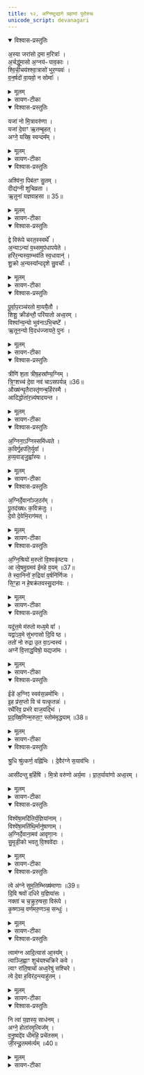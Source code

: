 ```yaml
---
title: १२, अग्निष्टुद्यागे ग्रहाणां पुरोरुचः
unicode_script: devanagari
---
```



<details open><summary>विश्वास-प्रस्तुतिः</summary>

अ॒स्या जरा॑सो द॒मा म॒रित्राः᳚ ।  
अ॒र्चद्धू॑मासो अ॒ग्नय॑ᳶ पाव॒काः ।  
श्वि॒ची॒चय॑श्श्वा॒त्रासो॑ भुर॒ण्यवः॑ ।  
व॒न॒र्षदो॑ वा॒यवो॒ न सोमाः᳚ ।  
</details>

<details><summary>मूलम्</summary>

अ॒स्या जरा॑सो द॒मा म॒रित्राः᳚ ।  
अ॒र्चद्धू॑मासो अ॒ग्नय॑ᳶ पाव॒काः ।  
श्वि॒ची॒चय॑श्श्वा॒त्रासो॑ भुर॒ण्यवः॑ ।  
व॒न॒र्षदो॑ वा॒यवो॒ न सोमाः᳚ ।  
</details>

<details><summary>सायण-टीका</summary>

(SB) 1एकादशे पञ्चशारदीयगताः पशवोऽभिहिताः । द्वादशे त्वग्निष्टुदाख्ये क्रतौ ग्रहाणां ग्रहकाले पुरोरुचोऽभिधीयन्ते । अत एव सूत्रकारेणोक्तम् - 'तथाऽग्निष्टुत्तस्य पुरोरुचोऽस्याजरासोऽग्न आयूꣳषि पवस इत्यैन्द्रवायवस्य द्वितीया मैत्रावरुणस्य तृतीयाऽऽश्विनस्य चतुर्थी पञ्चमी शुक्रामन्थिनोः षष्ट्याग्रयणस्यान्यामाग्नेयीमुक्थ्यस्य नियुनक्ति नित्या ध्रुवस्य नियुनक्यैन्द्राग्नवैश्वदेवयोरग्निश्रिय इति तिस्रो मरुत्वतीयानां श्रुधि श्रुत्कर्णेत्युत्तरा माहेन्द्रस्य विश्वेषामदितिरिति तिस्र आदित्यग्रहस्योत्तमा सावित्रस्य' इति । तत्रैन्द्रवायवस्य या प्रथमा पुरोरुग्विद्यते तामाह - अस्य यजमानस्य दमा यज्ञग्रहा एवंगुणकाः सन्त्विति प्रार्थयन्ते । किंगुणकाः? अजरासः विनाशरहिताः । मरित्राः म्रियन्ते संज्ञप्यन्ते पशवो येष्विति मरित्राः पुनःपुनर्विशस्यमानपशुका इत्यर्थः । अत एव श्वात्रासः श्वेता निर्मला इत्यर्थः । अर्चद्धूमासः अर्चनीयधूमाः अग्नयः अग्निमन्तः पावकाः शोधकाः श्विचीचयः श्विचिं वृद्धिमञ्चन्ति गच्छन्ति प्रतिदिनमनुष्ठानवृद्धियुक्ता इत्यर्थः । भुरण्यवः भरणकुशलाः फलसंपादका इत्यर्थः । वनर्षदः वननीयफलप्राप्तिहेतवः । वायवो न वायुसदृशाः निरन्तरयज्ञप्रवृत्तियुक्ता इत्यर्थः । सोमाः सोमयागयुक्ताः ॥
</details>

<details open><summary>विश्वास-प्रस्तुतिः</summary>

यजा॑ नो मि॒त्रावरु॑णा ।   
यजा॑ दे॒वाꣳ ऋ॒तम्बृ॒हत् ।  
अग्ने॒ यख्षि॒ स्वन्दम᳚म् ।  
</details>

<details><summary>मूलम्</summary>

यजा॑ नो मि॒त्रावरु॑णा ।   
यजा॑ दे॒वाꣳ ऋ॒तम्बृ॒हत् ।  
अग्ने॒ यख्षि॒ स्वन्दम᳚म् ।  
</details>

<details><summary>सायण-टीका</summary>

2अथ मैत्रावरुणग्रहस्य पुरोरुचमाह - हे ग्रह! नः अस्मदर्थं मित्रावरुणा यजा मित्रावरुणाख्यौ देवौ पूजय । तद्द्वारा देवान्सर्वान्यज । ऋतं यज्ञरूपमिदं कर्म बृहत् प्रौढं वर्तते । अतो हेऽग्ने । स्वं दमं स्वकीयं ग्रहं यक्षि पूजय कर्मनिष्पादनेनालंकुर्वित्यर्थः ॥
</details>

<details open><summary>विश्वास-प्रस्तुतिः</summary>

अश्वि॑ना॒ पिब॑तꣳ सु॒तम् ।  
दीद्य॑ग्नी शुचिव्रता ।  
ऋ॒तुना॑ यज्ञवाहसा ॥ 35॥  
</details>

<details><summary>मूलम्</summary>

अश्वि॑ना॒ पिब॑तꣳ सु॒तम् ।  
दीद्य॑ग्नी शुचिव्रता ।  
ऋ॒तुना॑ यज्ञवाहसा ॥ 35॥  
</details>

<details><summary>सायण-टीका</summary>

3अथाश्विनग्रहस्य षुरोरुचमाह - हे अश्विनौ! युवां सुतमभिषुतं सोमं पिबतम् । कीदृशौ? दीद्यग्री दीप्यमानाग्नियुक्तौ, शुचिव्रता शुद्धकर्मयुक्तौ, तथा यज्ञवाहसा यज्ञनिर्वाहकौ, ऋतुना यज्ञोचितकालविशेषेण युक्ताविति शेषः ॥
</details>

<details open><summary>विश्वास-प्रस्तुतिः</summary>

द्वे विरू॑पे चरत॒स्स्वर्थे᳚ ।  
अ॒न्याऽन्या॑ व॒थ्समुप॑धापयेते ।  
हरि॑र॒न्यस्या॒म्भव॑ति स्व॒धावान्॑ ।  
शु॒क्रो अ॒न्यस्या᳚न्ददृशे सु॒वर्चाः᳚  ।  
</details>

<details><summary>मूलम्</summary>

द्वे विरू॑पे चरत॒स्स्वर्थे᳚ ।  
अ॒न्याऽन्या॑ व॒थ्समुप॑धापयेते ।  
हरि॑र॒न्यस्या॒म्भव॑ति स्व॒धावान्॑ ।  
शु॒क्रो अ॒न्यस्या᳚न्ददृशे सु॒वर्चाः᳚  ।  
</details>

<details><summary>सायण-टीका</summary>

4अथ शुक्रग्रहस्य पुरोरुचमाह - अहश्च रात्रिश्चेत्येते द्वे विरूपे शुक्लकृष्णत्वाद्विषमरूपे स्वर्थे सुप्रयोजने चरतः पर्यावर्तेते । अन्याऽन्या तयोरेकैका पृथक्पृथगेव वत्समुपधापयेते वत्ससदृशं स्वस्वोचितं देवमुपधापयेते स्तनपानेनेव प्रीणयतः । तयोर्मध्येऽन्यस्यां रात्रिरूपायां मातरि वत्सस्थानीयो हरिः हरणशीलोऽग्निः स्वधावान् अन्नवान्भवति । अन्यस्यामहस्संज्ञिकायां मातरि वत्सस्थानीयः शुक्रः शुभ्रः सुवर्चाः शोभनदीप्तिरादित्योऽन्नवान्दृश्यते । तथा चाग्निहोत्रब्राह्मणे श्रुतम् - 'तस्मादग्नये सायं हूयते सूर्याय प्रातः' इति । एवंविधसूर्याग्निरूपोऽयं शुक्रग्नह इत्यर्थः ॥
</details>

<details open><summary>विश्वास-प्रस्तुतिः</summary>

पू॒र्वा॒प॒रञ्च॑रतो मा॒ययै॒तौ ।  
शिशू॒ क्रीड॑न्तौ॒ परि॑यातो अध्व॒रम् ।   
विश्वा᳚न्य॒न्यो भुव॑नाऽभि॒चष्टे᳚ ।  
ऋ॒तून॒न्यो वि॒दध॑ज्जायते॒ पुनः॑ ।  
</details>

<details><summary>मूलम्</summary>

पू॒र्वा॒प॒रञ्च॑रतो मा॒ययै॒तौ ।  
शिशू॒ क्रीड॑न्तौ॒ परि॑यातो अध्व॒रम् ।   
विश्वा᳚न्य॒न्यो भुव॑नाऽभि॒चष्टे᳚ ।  
ऋ॒तून॒न्यो वि॒दध॑ज्जायते॒ पुनः॑ ।  
</details>

<details><summary>सायण-टीका</summary>

5अथ मन्थिग्रहस्य पुरोरुचमाह - एतौ सूर्याचन्द्रमोरूपौ मातृस्थनीयाया दिवः शिशू बालकौ पूर्वभागमपरभागं च प्रति संचरतः । उदयाय पूर्वभागोऽस्तमयाय पश्चिमभागः । एवंविधसंचारे पारमेश्वरी मायैव साधनम् । सा हि पारमेश्वरी शक्तिः सूर्याचन्द्रमसौ निर्माय स्वस्वव्यापारे स्थापितवती । तौ च शिशू स्वकीयलीलया क्रीडन्तावस्मदीयमध्वरं परियातः प्राप्नुतः । तयोर्मध्येऽन्यः सूर्यो विश्वानि भुवनानि सर्वान् लोकानभिचष्टे सर्वतः प्रकाशयति । अन्यश्चन्द्रमाः ऋतून्वसन्तादीन्विदधत् निष्पादयन्पुनर्जायते तत्तच्छुक्लप्रतिपदि पुनः पुनरुत्पद्यते । एवंविधचन्द्ररूपोऽयं मन्थिग्रहः । तथाच श्रुतम् - 'असौ वा आदित्यः शुक्रश्चन्द्रमा मन्थी' इति ॥
</details>

<details open><summary>विश्वास-प्रस्तुतिः</summary>

त्रीणि॑ श॒ता त्रीष॒हस्रा᳚ण्य॒ग्निम् ।  
त्रि॒ꣳ॒शच्च॑ दे॒वा नव॑ चाऽसपर्यन्न् ॥36॥  
औख्ष॑न्घृ॒तैरास्तृ॑णन्ब॒र्हिर॑स्मै ।  
आदिद्धोता॑र॒न्न्य॑षादयन्त ।  
</details>

<details><summary>मूलम्</summary>

त्रीणि॑ श॒ता त्रीष॒हस्रा᳚ण्य॒ग्निम् ।  
त्रि॒ꣳ॒शच्च॑ दे॒वा नव॑ चाऽसपर्यन्न् ॥36॥  
औख्ष॑न्घृ॒तैरास्तृ॑णन्ब॒र्हिर॑स्मै ।  
आदिद्धोता॑र॒न्न्य॑षादयन्त ।  
</details>

<details><summary>सायण-टीका</summary>

6अथाग्रयणस्य पुरोरुचमाह - यद्यपि हविर्भुजस्त्रयस्त्रिंशद्देवास्तथाऽपि योगैश्वर्यकल्पितलीलाविग्रहभेदाच्छतत्रयं सहस्रत्रयं त्रिंशन्नव चेत्येतावन्तो देवा भवन्ति । ते च देवा अग्निमसपर्यन् परिचितवन्तः । त्रयस्त्रिंशत्संख्याकानामेव मुख्यदेवतानामितरे लीलाविग्रहाः । इत्यमुमर्थं वाजसनेयिनः साकल्यब्राह्मणे समामनन्ति - 'महिमान एवैषां ये ते त्रयस्त्रिंशत्त्वेव देवाः' इति । ते देवाः कथं परिचरन्तीति तदुच्यते - घूरतैराज्यैरौक्षन्नुपरि सिञ्चन्ति जुह्वतीत्यर्थः । अस्मै अग्न्यर्थं बर्हिः आस्तृणन् वेद्यां बर्हिरास्तृणन्ति । आदित् अनन्तरमेवैनमग्निं होतारमनुमन्यमाना न्यषादयन्त निषण्णं कुर्वन्ति ॥
</details>

<details open><summary>विश्वास-प्रस्तुतिः</summary>

अ॒ग्निना॒ऽग्निस्समि॑ध्यते ।   
क॒विर्गृ॒हप॑ति॒र्युवा᳚ ।   
ह॒व्य॒वाड्जु॒ह्वा᳚स्यः ।  
</details>

<details><summary>मूलम्</summary>

अ॒ग्निना॒ऽग्निस्समि॑ध्यते ।   
क॒विर्गृ॒हप॑ति॒र्युवा᳚ ।   
ह॒व्य॒वाड्जु॒ह्वा᳚स्यः ।  
</details>

<details><summary>सायण-टीका</summary>

7अथैन्द्राग्नस्य पुरोरुचमाह - इन्द्रसहितेनाग्निना ग्रहदेवतारूपेणायमाहुत्याधारोऽग्निः समिध्यते सम्यग्दीप्यते । कीदृशोऽग्निः? कविः हवनप्रकारं विद्वान्, गृहपतिः यज्ञगृहस्वामी, युवा सर्वदा तरुणः, देवार्थं हव्यं वहतीति हव्यवाट्, जुडूरेवास्य मुखं यस्यासौ जुह्वास्यः जुहूगतं हविरयं भक्षयतीत्यर्थः ॥
</details>

<details open><summary>विश्वास-प्रस्तुतिः</summary>

अ॒ग्निर्दे॒वाना᳚ञ्ज॒ठर᳚म् ।  
पू॒तद॑ख्षᳵ क॒विक्र॑तुः ।   
दे॒वो दे॒वेभि॒राग॑मत् ।  
</details>

<details><summary>मूलम्</summary>

अ॒ग्निर्दे॒वाना᳚ञ्ज॒ठर᳚म् ।  
पू॒तद॑ख्षᳵ क॒विक्र॑तुः ।   
दे॒वो दे॒वेभि॒राग॑मत् ।  
</details>

<details><summary>सायण-टीका</summary>

8अथ वैश्वदेवग्रहस्य पुरोरुचमाह - योऽयमग्निः स एव देवानां जठरं उदरस्थानीयः । पूतश्चासौ दक्षश्चेति पूतदक्षः, पूतः शुद्धः दक्षः कर्मनिष्पादनकुशलः । कविक्रतुः कवीनां विदुषां देवानां संबन्धी क्रतुर्यागो यस्यासौ कविक्रतुः तादृशो देवोऽग्रिर्देवेभिरन्यैर्देवैस्सह आगमत् इह कर्मण्यागच्छतु ॥
</details>

<details open><summary>विश्वास-प्रस्तुतिः</summary>

अ॒ग्नि॒श्रियो॑ म॒रुतो॑ वि॒श्वकृ॑ष्टयः ।   
आ त्वे॒षमु॒ग्रमव॑ ईमहे व॒यम् ॥37॥  
ते स्वा॒निनो॑ रु॒द्रिया॑ व॒र्षनि॑र्णिजः ।  
सि॒ꣳ॒हा न हे॒षक्र॑तवस्सु॒दान॑वः ।   
</details>

<details><summary>मूलम्</summary>

अ॒ग्नि॒श्रियो॑ म॒रुतो॑ वि॒श्वकृ॑ष्टयः ।   
आ त्वे॒षमु॒ग्रमव॑ ईमहे व॒यम् ॥37॥  
ते स्वा॒निनो॑ रु॒द्रिया॑ व॒र्षनि॑र्णिजः ।  
सि॒ꣳ॒हा न हे॒षक्र॑तवस्सु॒दान॑वः ।   
</details>

<details><summary>सायण-टीका</summary>

9अथ मरुत्वतीयग्रहाणां यास्तिस्रः पुरोपरुचस्तासां मध्ये प्रथमामाह - एते मरुतस्ते अग्निश्रियो विश्वकृष्टयश्च । अग्निं श्रयन्ते सेवन्त इत्यग्निश्रियः ते हविस्स्वीकरणार्थमग्निमाश्रयन्ति । विश्वे कृष्टयो मनुष्या येषां ते विश्वकृष्टयः सर्वैर्मनुष्यैः पूज्या इत्यर्थः । तादृशानां मरुतां अवः रक्षणं आ समन्तात् वयमीमहे प्राप्नुमः । ते ह्यस्मान्रक्षन्ति । कीदृशं रक्षणं? त्वेषं दीप्तिमत् उग्रं विरोधिनां भयंकरम् । यथा दीप्त्या विरोधि तमो नश्यति एवमेव तदीयरक्षणजन्येन तेजसा अस्मद्विरोधिनो नश्यन्तीत्यर्थः । ते मरुतो वायुविशेषाः स्वानिनः वृष्टिवेलायां स्वानयुक्ता गर्जनयुक्ताः । रुद्रो वैद्युताग्निः 'रुद्गो वा एष यदग्निः' इति श्रुतेः, । रुद्रियाः वैद्युताग्नियुक्ताः । वर्षेण निर्णेजन्ति भूमिं शोधयन्तीति वर्षनिर्णिजः । सिंहा न सिंहा इव । हेषक्रतवः शब्दकारिणः उत्साहेन सिंहनादं कुर्वन्तीत्यर्थः । सुदानवः शोभनफलस्य दातारः ॥
</details>

<details open><summary>विश्वास-प्रस्तुतिः</summary>

यदु॑त्त॒मे म॑रुतो मध्य॒मे वा᳚ ।   
यद्वा॑ऽव॒मे सु॑भगासो दि॒वि ष्ठ ।   
ततो॑ नो रुद्रा उ॒त वा॒ऽन्वस्य॑ ।  
अग्ने॑ वि॒त्ताद्ध॒विषो॒ यद्यजा॑मः ।   
</details>

<details><summary>मूलम्</summary>

यदु॑त्त॒मे म॑रुतो मध्य॒मे वा᳚ ।   
यद्वा॑ऽव॒मे सु॑भगासो दि॒वि ष्ठ ।   
ततो॑ नो रुद्रा उ॒त वा॒ऽन्वस्य॑ ।  
अग्ने॑ वि॒त्ताद्ध॒विषो॒ यद्यजा॑मः ।   
</details>

<details><summary>सायण-टीका</summary>

10अथ द्वितीयामाह - हे मरुतो यूयं यदुत्तमे स्थाने स्थिताः यदि वा मध्यमे स्थिताः यद्वा अवमेऽत्यन्तनिकृष्टे स्थाने स्थिताः अथवा सुभगासः सौभाग्ययुक्तास्सन्तो दिवि द्युलोके स्थिताः । हे रुद्राः दुःखद्राविणो मरुतः ततो द्युस्थानात् उत वा अन्यस्मात्स्थानात् नः अनु अस्माननुगच्छत । हेऽग्ने यद्धविर्वयं यजामः अस्य हविषः सारं वित्तात् जानीहि ॥
</details>

<details open><summary>विश्वास-प्रस्तुतिः</summary>

ईडे॑ अ॒ग्निꣵ स्वव॑स॒न्नमो॑भिः ।  
इ॒ह प्र॑स॒प्तो वि च॑ यत्कृ॒तन्नः॑ ।  
रथै॑रिव॒ प्रभ॑रे वाज॒यद्भिः॑ ।  
प्र॒द॒ख्षि॒णिन्म॒रुता॒ꣳ॒ स्तोम॑मृद्ध्याम् ॥38॥  
</details>

<details><summary>मूलम्</summary>

ईडे॑ अ॒ग्निꣵ स्वव॑स॒न्नमो॑भिः ।  
इ॒ह प्र॑स॒प्तो वि च॑ यत्कृ॒तन्नः॑ ।  
रथै॑रिव॒ प्रभ॑रे वाज॒यद्भिः॑ ।  
प्र॒द॒ख्षि॒णिन्म॒रुता॒ꣳ॒ स्तोम॑मृद्ध्याम् ॥38॥  
</details>

<details><summary>सायण-टीका</summary>

11अथ तृतीयामाह - स्ववसं सुष्ठु रक्षकमग्निं नमोभिः नमस्कारैस्सह ईडे स्तुतिं कुर्वे । सोऽग्निरिह कर्मणि प्रसप्तः प्रकर्षेण समागतस्सम् नः अस्माभिः यत्कृतं कर्म तत् विचयत् विचिनुयात् । वाजयद्भिः अन्नमिच्छद्भिः ऋत्विग्भिस्सहितोऽहं रथैरिव प्रभरे यथा रथैर्युद्धसाधनानि प्रकर्षेण हरन्ति एवमहं हवींषि प्रकर्षेण हरामि । प्रदक्षिणिन् प्रदक्षिणयन्भक्त्या प्रदक्षिणं कुर्वन्नहं मरुतां संबन्धिनं स्तोमं स्तोत्रयुक्तं यज्ञं ऋध्या समृद्धं कुर्याम् ॥
</details>

<details open><summary>विश्वास-प्रस्तुतिः</summary>

श्रु॒धि श्रु॑त्कर्ण॒ वह्नि॑भिः । दे॒वैर॑ग्ने स॒याव॑भिः ।   

आसी॑दन्तु ब॒र्हिषि॑ । मि॒त्रो वरु॑णो अर्य॒मा । प्रा॒त॒र्यावा॑णो अध्व॒रम् ।
</details>

<details><summary>मूलम्</summary>

श्रु॒धि श्रु॑त्कर्ण॒ वह्नि॑भिः । दे॒वैर॑ग्ने स॒याव॑भिः ।   

आसी॑दन्तु ब॒र्हिषि॑ । मि॒त्रो वरु॑णो अर्य॒मा । प्रा॒त॒र्यावा॑णो अध्व॒रम् ।
</details>

<details><summary>सायण-टीका</summary>

12अथ माहेन्द्रग्रहस्य पुरोरुचमाह - हेऽग्ने श्रुत्कर्ण शृण्वत्कर्ण विज्ञाप्यस्य श्रोतः वह्निभिः हविषो वोढृभिः, सयावभिः गमनशीलसहितैर्दैवैस्सह त्वं श्रुधि अस्मद्विज्ञाप्यं शृणु । अध्वरं यज्ञं प्रातर्यावाणः प्रातःकाले गन्तारो मित्रादयस्त्रयः बर्हिषि अस्मदीय यज्ञे आसीदन्तु आगत्य तिष्ठन्तु ॥
</details>

<details open><summary>विश्वास-प्रस्तुतिः</summary>

विश्वे॑षा॒मदि॑तिर्य॒ज्ञिया॑नाम् ।  
विश्वे॑षा॒मति॑थि॒र्मानु॑षाणाम् ।   
अ॒ग्निर्दे॒वाना॒मव॑ आवृणा॒नः ।   
सु॒मृ॒डी॒को भवतु वि॒श्ववे॑दाः ।  
</details>

<details><summary>मूलम्</summary>

विश्वे॑षा॒मदि॑तिर्य॒ज्ञिया॑नाम् ।  
विश्वे॑षा॒मति॑थि॒र्मानु॑षाणाम् ।   
अ॒ग्निर्दे॒वाना॒मव॑ आवृणा॒नः ।   
सु॒मृ॒डी॒को भवतु वि॒श्ववे॑दाः ।  
</details>

<details><summary>सायण-टीका</summary>

13अथादित्यग्रहस्य तिस्रः पggरोरुचः । तत्र प्रथमामाह - अयमग्निः सुमृडीकः सुखहेतुर्भवतु । कीदृशोऽग्निः? यज्ञियानां यज्ञयोग्यानां विश्वेषां सर्वेषामृत्विजां अदितिः अखण्डयिता मातृवत्पालक इत्यर्थः । तथा विश्वेषां सर्वेषां मानुषाणां अतिथिः अतिथिवत्पूजनीयः । देवानां संर्यषां मध्ये अदः अस्मद्रक्षणं आवृणानः सर्वत्र प्रार्थयमानः । विश्ववेदाः विश्वस्य वेदिता ॥
</details>

<details open><summary>विश्वास-प्रस्तुतिः</summary>

त्वे अ॑ग्ने सुम॒तिम्भिख्ष॑माणाः ॥39॥  
दि॒वि श्रवो॑ दधिरे य॒ज्ञिया॑सः ।   
नक्ता॑ च च॒क्रुरु॒षसा॒ विरू॑पे ।  
कृ॒ष्णञ्च॒ वर्ण॑मरु॒णञ्च॒ सन्धुः॑  ।   
</details>

<details><summary>मूलम्</summary>

त्वे अ॑ग्ने सुम॒तिम्भिख्ष॑माणाः ॥39॥  
दि॒वि श्रवो॑ दधिरे य॒ज्ञिया॑सः ।   
नक्ता॑ च च॒क्रुरु॒षसा॒ विरू॑पे ।  
कृ॒ष्णञ्च॒ वर्ण॑मरु॒णञ्च॒ सन्धुः॑  ।   
</details>

<details><summary>सायण-टीका</summary>

14अथ द्वितीयामाह - हेऽग्रे यज्ञियासः यज्ञार्हा ऋत्विग्यजमानाः त्वे त्वयि सुमतिं शोभनबुद्धिं त्वत्सेवापरां भिक्षमाणाः याचमानाः दिवि द्युलोके श्रवः कीर्तिं दधिरे संपादितवन्तः । त्वां सेवित्वा देवेषु कीर्तिं प्राप्ता इत्यर्थः । उषमा उषःकालेन सह नक्ता च रात्रिमपि चकारादहश्च विरूपे विलक्षणरूपयुक्ते चक्रुः कृतवन्तः । तदेव कथमिति तदुच्यते - कृष्णं वर्णं रात्रेः कृष्णरूपम्, अरुणं चोषसो रक्तरूपम्, चकाराभ्यामह्नः शुक्लरूपं च संधुः संपादितवन्तः यज्ञानुष्ठानद्वारा यजमाना यज्ञेन तुष्टा देवा वा तादृशं रूपं कृतवन्त इत्यर्थः ॥
</details>

<details open><summary>विश्वास-प्रस्तुतिः</summary>

त्वाम॑ग्न आदि॒त्यास॑ आ॒स्य᳚म् ।  
त्वाञ्जि॒ह्वाꣳ शुच॑यश्चक्रिरे कवे ।  
त्वाꣳ रा॑ति॒षाचो॑ अध्व॒रेषु॑ सश्चिरे ।   
त्वे दे॒वा ह॒विर॑द॒न्त्याहु॑तम् ।  
</details>

<details><summary>मूलम्</summary>

त्वाम॑ग्न आदि॒त्यास॑ आ॒स्य᳚म् ।  
त्वाञ्जि॒ह्वाꣳ शुच॑यश्चक्रिरे कवे ।  
त्वाꣳ रा॑ति॒षाचो॑ अध्व॒रेषु॑ सश्चिरे ।   
त्वे दे॒वा ह॒विर॑द॒न्त्याहु॑तम् ।  
</details>

<details><summary>सायण-टीका</summary>

15अथ तृतीयामाह - हेऽग्ने, आदित्यासः एते आदित्याः त्वामास्यं मुखं चक्रिरे त्वयि हुतस्य भक्षणात् । हे कवे विद्वन्नग्ने शुचयः शुद्धा अन्येऽपि देवास्त्वां स्वकीयजिह्वां चक्रिरे । रातिं फलदानं सचन्ते समवनयन्तीति रातिषाचः फलप्राप्तिकामा इत्यर्थः । तादृशा यजमानास्त्वामग्निमध्वरेषु यागेषु सश्चिरे फलदानाय प्राप्तवन्तः । देवाः सर्वेऽपि त्वे त्वयि आहुतं सर्वतो हुतं हविरिदमदन्ति ॥
</details>

<details open><summary>विश्वास-प्रस्तुतिः</summary>

नि त्वा॑ य॒ज्ञस्य॒ साध॑नम् ।  
अग्ने॒ होता॑रमृ॒त्विज᳚म् ।  
व॒नु॒ष्वद्दे॑व धीमहि॒ प्रचे॑तसम् ।   
जी॒रन्दू॒तमम॑र्त्यम् ॥40॥  
</details>

<details><summary>मूलम्</summary>

नि त्वा॑ य॒ज्ञस्य॒ साध॑नम् ।  
अग्ने॒ होता॑रमृ॒त्विज᳚म् ।  
व॒नु॒ष्वद्दे॑व धीमहि॒ प्रचे॑तसम् ।   
जी॒रन्दू॒तमम॑र्त्यम् ॥40॥  
</details>

<details><summary>सायण-टीका</summary>

16अथ सावित्रग्रहस्य पुरोरुचमाह - हेऽग्ने देव त्वां निधीमहि नितरां ध्यायेम । कीदृशं? यज्ञस्य साधनं होमद्वारा निष्पादकं, होतारं देवानामाह्वातारं, अत एव ऋत्विजं ऋत्विक्समानं, प्रचेतसं प्रकृष्टज्ञानयुक्तं, जीरं जीवनप्रदं, दूतं हितार्थं यतमानं अमर्त्यं मरणरहितम् । वनुष्वदिति क्रियाविशेषणम् । परिचरणवद्यथा भवति तथा ध्यायेमेत्यर्थः ॥   
अत्र विनियोगसंग्रहः-   
अस्याजरा पुरोरुक्स्यादग्निष्टुत्यैन्द्रवायवे ।  
यजेति मैत्रावरुणे अश्विनेत्याश्विने ग्रहे ॥ १ ॥  

द्वे द्विरूपे तु शुक्रस्य ग्रहे पूर्वेति मन्थिनी ।  
त्रीणीत्याग्रयणे ह्यग्निनेत्यैन्द्राग्नग्रहे भवेत् ॥ २ ॥   

अग्निर्देवा वैश्वदेवे ह्यग्निश्रिय इति त्रयम् ।   
ज्ञेया मरुत्वतीयेषु माहेन्द्रे तु श्रुधीत्यसौ ॥ ३ ॥  

विश्वेषां तिस्र आदित्ये नि त्वा सावित्रके ग्रहे ।  
अनुवाके द्वादशेऽस्मिन्मन्त्राः षोडश वर्णिताः ॥ ४ ॥   

अथ मीमांसा । दशमाध्यायस्य चतुर्थे पादे चिन्तितम्-   

आग्नेयेषु ग्रहेषूहो नास्ति वा स्तुतशस्त्रयोः ।  
संस्कारत्वादस्ति मैवमर्थकर्मत्वनिर्णयात् ॥  

अग्निष्टुदाख्य एकाहे श्रूयते - 'आग्नेया ग्रहा भवन्ति' इति । तेषु चोदकप्राप्तयोर्नानादेदत्ययोः स्तुतशस्त्रयोः संस्कारकर्मत्वभ्रमेणास्त्यूह इति वदन्तं प्रत्येतदुत्तरं - द्वितीयाध्याये तयोरर्थकर्मत्वस्य निर्णीतत्वान्नास्त्यूह इति ॥  

इति श्रीमत्सायणाचार्यविरचिते माधवीये वेदार्थप्रकाशे कृष्णयजुर्वेदीयतैत्तिरीयब्राह्मणभाष्ये द्वितीयाष्टके सप्तमप्रपाठके द्वादशोऽनुवाकः ॥  

</details>


